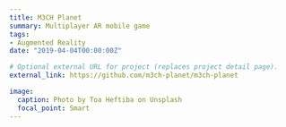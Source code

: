 ```yaml
---
title: M3CH Planet 
summary: Multiplayer AR mobile game
tags:
- Augmented Reality
date: "2019-04-04T00:00:00Z"

# Optional external URL for project (replaces project detail page).
external_link: https://github.com/m3ch-planet/m3ch-planet

image:
  caption: Photo by Toa Heftiba on Unsplash
  focal_point: Smart
---
```

